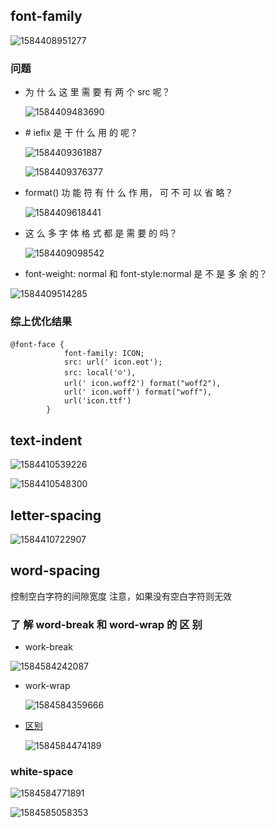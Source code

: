 ## font-family

![1584408951277](8.字体.assets/1584408951277.png)



### 问题

- 为 什 么 这 里 需 要 有 两 个 src 呢？

  ![1584409483690](8.字体.assets/1584409483690.png)

- \# iefix 是 干 什 么 用 的 呢？ 

  ![1584409361887](8.字体.assets/1584409361887.png)

  ![1584409376377](8.字体.assets/1584409376377.png)

- format() 功 能 符 有 什 么 作 用， 可 不 可 以 省 略？ 

  ![1584409618441](8.字体.assets/1584409618441.png)

- 这 么 多 字 体 格 式 都 是 需 要 的 吗？

  ![1584409098542](8.字体.assets/1584409098542.png)

-  font-weight: normal 和 font-style:normal 是 不 是 多 余 的？

  ![1584409514285](8.字体.assets/1584409514285.png)

### 综上优化结果

```
@font-face { 　 
            font-family: ICON; 
            src: url(' icon.eot'); 
            src: local('☺'), 　
            url(' icon.woff2') format("woff2"), 　
            url(' icon.woff') format("woff"),
            url('icon.ttf')
        }
```

## text-indent

![1584410539226](8.字体.assets/1584410539226.png)

![1584410548300](8.字体.assets/1584410548300.png)

## letter-spacing

![1584410722907](8.字体.assets/1584410722907.png)

## word-spacing

控制空白字符的间隙宽度  注意，如果没有空白字符则无效

### 了 解 word-break 和 word-wrap 的 区 别

- work-break

![1584584242087](8.字体.assets/1584584242087.png)

- work-wrap

  ![1584584359666](8.字体.assets/1584584359666.png)

- [区别](https://demo.cssworld.cn/8/6-5.php)

  ![1584584474189](8.字体.assets/1584584474189.png)

### white-space

![1584584771891](8.字体.assets/1584584771891.png)

![1584585058353](8.字体.assets/1584585058353.png)

